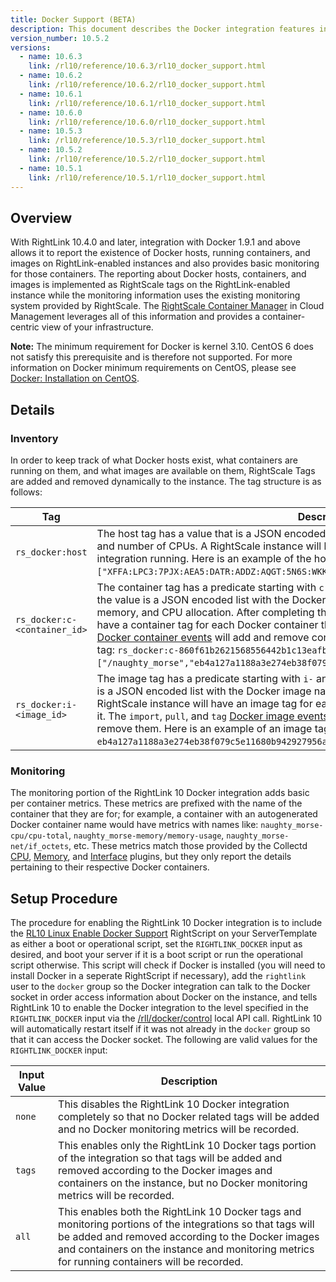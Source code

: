 ```yaml
---
title: Docker Support (BETA)
description: This document describes the Docker integration features in RightLink 10.
version_number: 10.5.2
versions:
  - name: 10.6.3
    link: /rl10/reference/10.6.3/rl10_docker_support.html
  - name: 10.6.2
    link: /rl10/reference/10.6.2/rl10_docker_support.html
  - name: 10.6.1
    link: /rl10/reference/10.6.1/rl10_docker_support.html
  - name: 10.6.0
    link: /rl10/reference/10.6.0/rl10_docker_support.html
  - name: 10.5.3
    link: /rl10/reference/10.5.3/rl10_docker_support.html
  - name: 10.5.2
    link: /rl10/reference/10.5.2/rl10_docker_support.html
  - name: 10.5.1
    link: /rl10/reference/10.5.1/rl10_docker_support.html
---
```


## Overview

With RightLink 10.4.0 and later, integration with Docker 1.9.1 and above allows it to report the existence of Docker
hosts, running containers, and images on RightLink-enabled instances and also provides basic monitoring for those
containers. The reporting about Docker hosts, containers, and images is implemented as RightScale tags 
on the RightLink-enabled instance while the monitoring information uses the existing monitoring system provided by RightScale. The [RightScale Container Manager](/cm/dashboard/manage/containers/index.html) in Cloud Management leverages all of this information and provides a container-centric view of your infrastructure.

**Note:** The minimum requirement for Docker is kernel 3.10. CentOS 6 does not satisfy this prerequisite and is therefore not supported. For more information on Docker minimum requirements on CentOS, please see [Docker: Installation on CentOS](https://docs.docker.com/engine/installation/linux/centos/).

## Details

### Inventory

In order to keep track of what Docker hosts exist, what containers are running on them, and what images are available on them, RightScale Tags are added and removed dynamically to the instance. The tag structure is as follows:

Tag                          | Description
---------------------------- | -----------
`rs_docker:host`             | The host tag has a value that is a JSON encoded list with the Docker engine ID, total memory, and number of CPUs. A RightScale instance will have this tag if it has the RightLink 10 Docker integration running. Here is an example of the host tag: `rs_docker:host=["XFFA:LPC3:7PJX:AEA5:DATR:ADDZ:AQGT:5N6S:WKK7:WNSI:6GI3:LZDE",3700,1]`.
`rs_docker:c-<container_id>` | The container tag has a predicate starting with `c-` and followed by the Docker container ID and the value is a JSON encoded list with the Docker container name, Docker image ID, committed memory, and CPU allocation. After completing the [setup procedure](#setup-procedure), a RightScale instance will have a container tag for each Docker container that is currently running on it. The `start` and `die` [Docker container events](https://docs.docker.com/engine/reference/commandline/events/#/events) will add and remove container tags. Here is an example of a container tag: `rs_docker:c-860f61b2621568556442b1c13eafba0f0f01f4654c4e86407982cd8dfbf4e65b=["/naughty_morse","eb4a127a1188a3e274eb38f079c5e11680b942927956a38b9b6b6c6736e14fd2",0,0]`.
`rs_docker:i-<image_id>`     | The image tag has a predicate starting with `i-` and followed by the Docker image ID and the value is a JSON encoded list with the Docker image name. After completing the [setup procedure](#setup-procedure), a RightScale instance will have an image tag for each Docker image that has been downloaded to it. The `import`, `pull`, and `tag` [Docker image events](https://docs.docker.com/engine/reference/commandline/events/#/events) will add image tags while `untag` and `delete` will remove them. Here is an example of an image tag: `rs_docker:i-eb4a127a1188a3e274eb38f079c5e11680b942927956a38b9b6b6c6736e14fd2=["nginx:latest"]`.

### Monitoring

The monitoring portion of the RightLink 10 Docker integration adds basic per container metrics. These metrics are
prefixed with the name of the container that they are for; for example, a container with an autogenerated Docker
container name would have metrics with names like: `naughty_morse-cpu/cpu-total`, `naughty_morse-memory/memory-usage`,
`naughty_morse-net/if_octets`, etc. These metrics match those provided by the Collectd [CPU], [Memory], and [Interface]
plugins, but they only report the details pertaining to their respective Docker containers.

[CPU]: https://collectd.org/wiki/index.php/Plugin:CPU
[Memory]: https://collectd.org/wiki/index.php/Plugin:Memory
[Interface]: https://collectd.org/wiki/index.php/Plugin:Interface

## Setup Procedure

The procedure for enabling the RightLink 10 Docker integration is to include the [RL10 Linux Enable Docker Support]
RightScript on your ServerTemplate as either a boot or operational script, set the `RIGHTLINK_DOCKER` input as desired,
and boot your server if it is a boot script or run the operational script otherwise. This script will check if Docker is
installed (you will need to install Docker in a seperate RightScript if necessary), add the `rightlink` user to the
`docker` group so the Docker integration can talk to the Docker socket in order access information about Docker on the
instance, and tells RightLink 10 to enable the Docker integration to the level specified in the `RIGHTLINK_DOCKER`
input via the [/rll/docker/control] local API call. RightLink 10 will automatically restart itself if it was not already
in the `docker` group so that it can access the Docker socket. The following are valid values for the `RIGHTLINK_DOCKER`
input:

[RL10 Linux Enable Docker Support]: https://github.com/rightscale/rightlink_scripts/blob/master/rll/enable-docker.sh
[/rll/docker/control]: rl10_local_and_proxied_http_requests.html#/rll/docker/control

Input Value | Description
----------- | -----------
`none`      | This disables the RightLink 10 Docker integration completely so that no Docker related tags will be added and no Docker monitoring metrics will be recorded.
`tags`      | This enables only the RightLink 10 Docker tags portion of the integration so that tags will be added and removed according to the Docker images and containers on the instance, but no Docker monitoring metrics will be recorded.
`all`       | This enables both the RightLink 10 Docker tags and monitoring portions of the integrations so that tags will be added and removed according to the Docker images and containers on the instance and monitoring metrics for running containers will be recorded.
